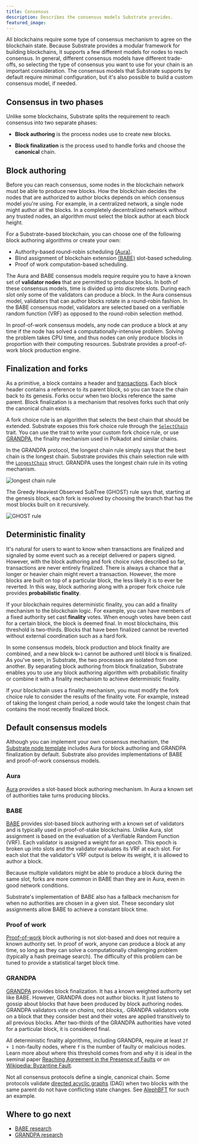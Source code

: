 ```yaml
---
title: Consensus
description: Describes the consensus models Substrate provides.
featured_image:
---
```


All blockchains require some type of consensus mechanism to agree on the blockchain state. Because Substrate provides a modular framework for building blockchains, it supports a few different models for nodes to reach consensus.
In general, different consensus models have different trade-offs, so selecting the type of consensus you want to use for your chain is an important consideration.
The consensus models that Substrate supports by default require minimal configuration, but it's also possible to build a custom consensus model, if needed.

## Consensus in two phases

Unlike some blockchains, Substrate splits the requirement to reach consensus into two separate phases:

* **Block authoring** is the process nodes use to create new blocks.

* **Block finalization** is the process used to handle forks and choose the **canonical** chain.

## Block authoring

Before you can reach consensus, some nodes in the blockchain network must be able to produce new blocks.
How the blockchain decides the nodes that are authorized to author blocks depends on which consensus model you're using.
For example, in a centralized network, a single node might author all the blocks.
In a completely decentralized network without any trusted nodes, an algorithm must select the block author at each block height.

For a Substrate-based blockchain, you can choose one of the following block authoring algorithms or create your own:

* Authority-based round-robin scheduling [(Aura)](/reference/glossary/#authority-round-(Aura)).
* Blind assignment of blockchain extension [(BABE)](/reference/glossary/#blind-assignment-of-blockchain-extension-(BABE)) slot-based scheduling.
* Proof of work computation-based scheduling.

The Aura and BABE consensus models require require you to have a known set of **validator nodes** that are permitted to produce blocks.
In both of these consensus models, time is divided up into discrete slots.
During each slot only some of the validators can produce a block.
In the Aura consensus model, validators that can author blocks rotate in a round-robin fashion.
In the BABE consensus model, validators are selected based on a verifiable random function (VRF) as opposed to the round-robin selection method.

In proof-of-work consensus models, any node can produce a block at any time if the node has solved a computationally-intensive problem.
Solving the problem takes CPU time, and thus nodes can only produce blocks in proportion with their computing resources.
Substrate provides a proof-of-work block production engine.

## Finalization and forks

As a primitive, a block contains a header and [transactions](/main-docs/fundamentals/transaction-types).
Each block header contains a reference to its parent block, so you can trace the chain back to its genesis.
Forks occur when two blocks reference the same parent.
Block finalization is a mechanism that resolves forks such that only the canonical chain exists.

A fork choice rule is an algorithm that selects the best chain that should be extended.
Substrate exposes this fork choice rule through the [`SelectChain`](https://paritytech.github.io/substrate/master/sp_consensus/trait.SelectChain.html) trait.
You can use the trait to write your custom fork choice rule, or use [GRANDPA](https://github.com/w3f/consensus/blob/master/pdf/grandpa.pdf), the finality mechanism used in Polkadot and similar chains.

In the GRANDPA protocol, the longest chain rule simply says that the best chain is the longest chain.
Substrate provides this chain selection rule with the [`LongestChain`](https://paritytech.github.io/substrate/master/sc_consensus/struct.LongestChain.html) struct.
GRANDPA uses the longest chain rule in its voting mechanism.

![longest chain rule](/media/images/docs/main-docs/consensus-longest-chain.png)

The Greedy Heaviest Observed SubTree (GHOST) rule says that, starting at the genesis block, each fork is resolved by choosing the branch that has the most blocks built on it recursively.

![GHOST rule](/media/images/docs/main-docs/consensus-ghost.png)

## Deterministic finality

It's natural for users to want to know when transactions are finalized and signaled by some event such as a receipt delivered or papers signed.
However, with the block authoring and fork choice rules described so far, transactions are never entirely finalized.
There is always a chance that a longer or heavier chain might revert a transaction.
However, the more blocks are built on top of a particular block, the less likely it is to ever be reverted.
In this way, block authoring along with a proper fork choice rule provides **probabilistic finality**.

If your blockchain requires deterministic finality, you can add a finality mechanism to the blockchain logic.
For example, you can have members of a fixed authority set cast **finality** votes.
When enough votes have been cast for a certain block, the block is deemed final.
In most blockchains, this threshold is two-thirds.
Blocks that have been finalized cannot be reverted without external coordination such as a hard fork.

In some consensus models, block production and block finality are combined, and a new block `N+1` cannot be authored until block `N` is finalized.
As you've seen, in Substrate, the two processes are isolated from one another.
By separating block authoring from block finalization, Substrate enables you to use any block authoring algorithm with probabilistic finality or combine it with a finality mechanism to achieve deterministic finality.

If your blockchain uses a finality mechanism, you must modify the fork choice rule to consider the results of the finality vote.
For example, instead of taking the longest chain period, a node would take the longest chain that contains the most recently finalized block.

## Default consensus models

Although you can implement your own consensus mechanism, the [Substrate node template](https://github.com/substrate-developer-hub/substrate-node-template) includes Aura for block authoring and GRANDPA finalization by default.
Substrate also provides implementations of BABE and proof-of-work consensus models.

### Aura

[Aura](https://paritytech.github.io/substrate/master/sc_consensus_aura/index.html) provides a slot-based block authoring mechanism.
In Aura a known set of authorities take turns producing blocks.

### BABE

[BABE](https://paritytech.github.io/substrate/master/sc_consensus_babe/index.html) provides slot-based block authoring with a known set of validators and is typically used in proof-of-stake blockchains.
Unlike Aura, slot assignment is based on the evaluation of a Verifiable Random Function (VRF). 
Each validator is assigned a weight for an _epoch._
This epoch is broken up into slots and the validator evaluates its VRF at each slot.
For each slot that the validator's VRF output is below its weight, it is allowed to author a block.

Because multiple validators might be able to produce a block during the same slot, forks are more common in BABE than they are in Aura, even in good network conditions.

Substrate's implementation of BABE also has a fallback mechanism for when no authorities are chosen in a given slot. 
These secondary slot assignments allow BABE to achieve a constant block time.

### Proof of work

[Proof-of-work](https://paritytech.github.io/substrate/master/sc_consensus_pow/index.html) block authoring is not slot-based and does not require a known authority set.
In proof of work, anyone can produce a block at any time, so long as they can solve a computationally challenging problem (typically a hash preimage search). 
The difficulty of this problem can be tuned to provide a statistical target block time.

### GRANDPA

[GRANDPA](https://paritytech.github.io/substrate/master/sc_finality_grandpa/index.html) provides block finalization.
It has a known weighted authority set like BABE.
However, GRANDPA does not author blocks.
It just listens to gossip about blocks that have been produced by block authoring nodes.
GRANDPA validators vote on _chains,_ not _blocks,_.
GRANDPA validators vote on a block that they consider best and their votes are applied transitively to all previous blocks.
After two-thirds of the GRANDPA authorities have voted for a particular block, it is considered final.

All deterministic finality algorithms, including GRANDPA, require at least `2f + 1` non-faulty nodes, where `f` is the number of faulty or malicious nodes.
Learn more about where this threshold comes from and why it is ideal in the seminal paper [Reaching Agreement in the Presence of Faults](https://lamport.azurewebsites.net/pubs/reaching.pdf) or on [Wikipedia: Byzantine Fault](https://en.wikipedia.org/wiki/Byzantine_fault).

Not all consensus protocols define a single, canonical chain.
Some protocols validate [directed acyclic graphs](https://en.wikipedia.org/wiki/Directed_acyclic_graph) (DAG) when two blocks with the same parent do not have conflicting state changes. 
See [AlephBFT](https://github.com/aleph-zero-foundation/aleph-node) for such an example.

## Where to go next

* [BABE research](https://research.web3.foundation/en/latest/polkadot/block-production/Babe.html)
* [GRANDPA research](https://research.web3.foundation/en/latest/polkadot/finality.html)
